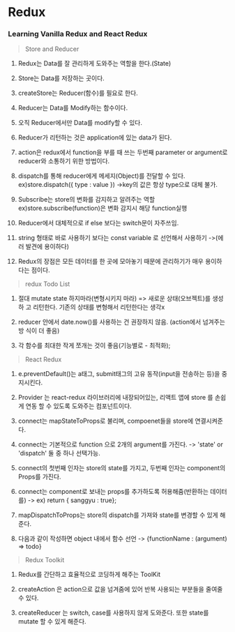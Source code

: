 # Redux

### Learning Vanilla Redux and React Redux

> Store and Reducer

1. Redux는 Data를 잘 관리하게 도와주는 역할을 한다.(State)

2. Store는 Data를 저장하는 곳이다.

3. createStore는 Reducer(함수)를 필요로 한다.

4. Reducer는 Data를 Modify하는 함수이다.

5. 오직 Reducer에서만 Data를 modify할 수 있다.

6. Reducer가 리턴하는 것은 application에 있는 data가 된다.

7. action은 redux에서 function을 부를 때 쓰는 두번째 parameter or argument로
   reducer와 소통하기 위한 방법이다.

8. dispatch를 통해 reducer에게 메세지(Object)를 전달할 수 있다.
   ex)store.dispatch({ type : value }) ->key의 값은 항상 type으로 대체 불가.

9. Subscribe는 store의 변화를 감지하고 알려주는 역할
   ex)store.subscribe(function)은 변화 감지시 해당 function실행

10. Reducer에서 대체적으로 if else 보다는 switch문이 자주쓰임.

11. string 형태로 바로 사용하기 보다는 const variable 로 선언해서 사용하기 ->(에
    러 발견에 용이하다)

12. Redux의 장점은 모든 데이터를 한 곳에 모아놓기 때문에 관리하기가 매우 용이하
    다는 점이다.

> redux Todo List

1. 절대 mutate state 하지마라(변형시키지 마라) => 새로운 상태(오브젝트)를 생성하
   고 리턴한다. 기존의 상태를 변형해서 리턴한다는 생각x

2. reducer 안에서 date.now()를 사용하는 건 권장하지 않음. (action에서 넘겨주는방
   식이 더 좋음)

3. 각 함수를 최대한 작게 쪼개는 것이 좋음(기능별로 - 최적화);

> React Redux

1. e.preventDefault()는 a태그, submit태그의 고유 동작(input을 전송하는 등)을 중
   지시킨다.

2. Provider 는 react-redux 라이브러리에 내장되어있는, 리액트 앱에 store 를 손쉽
   게 연동 할 수 있도록 도와주는 컴포넌트이다.

3. connect는 mapStateToProps로 불리며, compoenet들을 store에 연결시켜준다.

4. connect는 기본적으로 function 으로 2개의 argument를 가진다. -> 'state' or
   'dispatch' 둘 중 하나 선택가능.

5. connect의 첫번째 인자는 store의 state를 가지고, 두번째 인자는 component의
   Props를 가진다.

6. connect는 component로 보내는 props를 추가하도록 허용해줌(반환하는 데이터를)
   -> ex) return { sanggyu : true};

7. mapDispatchToProps는 store의 dispatch를 가져와 state를 변경할 수 있게 해준다.

8. 다음과 같이 작성하면 object 내에서 함수 선언 -> {functionName : (argument) =>
   todo}

> Redux Toolkit

1. Redux를 간단하고 효율적으로 코딩하게 해주는 ToolKit

2. createAction 은 action으로 값을 넘겨줌에 있어 반복 사용되는 부분들을 줄여줄수
   있다.

3. createReducer 는 switch, case를 사용하지 않게 도와준다. 또한 state를 mutate
   할 수 있게 해준다.
